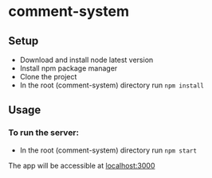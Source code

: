 # comment-system

## Setup

* Download and install node latest version
* Install npm package manager
* Clone the project
* In the root (comment-system) directory run `npm install`

## Usage

### To run the server:

* In the root (comment-system) directory run `npm start`

The app will be accessible at [localhost:3000](http://localhost:3000)
